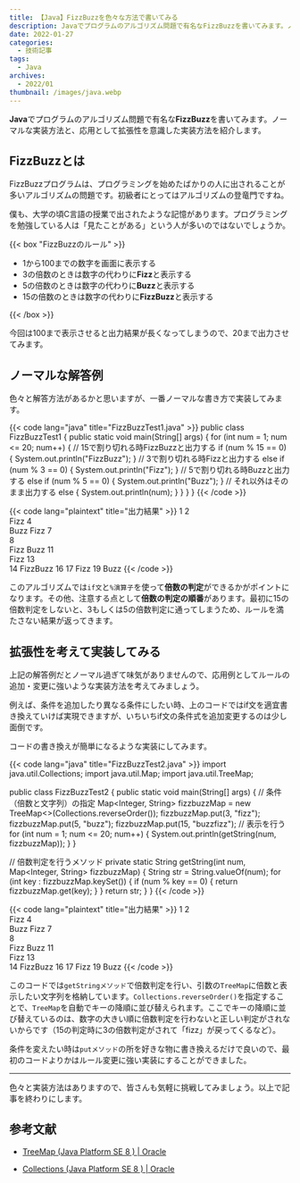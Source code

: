 ```yaml
---
title: 【Java】FizzBuzzを色々な方法で書いてみる
description: Javaでプログラムのアルゴリズム問題で有名なFizzBuzzを書いてみます。ノーマルな実装方法と、応用として拡張性を意識した実装方法を紹介します。
date: 2022-01-27
categories:
  - 技術記事
tags: 
  - Java
archives: 
  - 2022/01
thumbnail: /images/java.webp
---
```


**Java**でプログラムのアルゴリズム問題で有名な**FizzBuzz**を書いてみます。ノーマルな実装方法と、応用として拡張性を意識した実装方法を紹介します。

<!--more-->

## FizzBuzzとは

FizzBuzzプログラムは、プログラミングを始めたばかりの人に出されることが多いアルゴリズムの問題です。初級者にとってはアルゴリズムの登竜門ですね。

僕も、大学の頃C言語の授業で出されたような記憶があります。プログラミングを勉強している人は「見たことがある」という人が多いのではないでしょうか。

{{< box "FizzBuzzのルール" >}}
<ul>
<li>1から100までの数字を画面に表示する</li>
<li>3の倍数のときは数字の代わりに<strong>Fizz</strong>と表示する</li>
<li>5の倍数のときは数字の代わりに<strong>Buzz</strong>と表示する</li>
<li>15の倍数のときは数字の代わりに<strong>FizzBuzz</strong>と表示する</li>
</ul>
{{< /box >}}

今回は100まで表示させると出力結果が長くなってしまうので、20まで出力させてみます。

## ノーマルな解答例

色々と解答方法があるかと思いますが、一番ノーマルな書き方で実装してみます。

{{< code lang="java" title="FizzBuzzTest1.java" >}}
public class FizzBuzzTest1 {
  public static void main(String[] args) {
    for (int num = 1; num <= 20; num++) {
      // 15で割り切れる時FizzBuzzと出力する
      if (num % 15 == 0) {
        System.out.println("FizzBuzz");
      }
      // 3で割り切れる時Fizzと出力する
      else if (num % 3 == 0) {
        System.out.println("Fizz");
      }
      // 5で割り切れる時Buzzと出力する
      else if (num % 5 == 0) {
        System.out.println("Buzz");
      }
      // それ以外はそのまま出力する
      else {
        System.out.println(num);
      }
    }
  }
}
{{< /code >}}

{{< code lang="plaintext" title="出力結果" >}}
1
2   
Fizz
4   
Buzz
Fizz
7   
8   
Fizz
Buzz
11  
Fizz
13  
14
FizzBuzz
16
17
Fizz
19
Buzz
{{< /code >}}

このアルゴリズムでは`if文`と`%演算子`を使って**倍数の判定**ができるかがポイントになります。その他、注意する点として**倍数の判定の順番**があります。最初に15の倍数判定をしないと、3もしくは5の倍数判定に通ってしまうため、ルールを満たさない結果が返ってきます。

## 拡張性を考えて実装してみる

上記の解答例だとノーマル過ぎて味気がありませんので、応用例としてルールの追加・変更に強いような実装方法を考えてみましょう。

例えば、条件を追加したり異なる条件にしたい時、上のコードではif文を適宜書き換えていけば実現できますが、いちいちif文の条件式を追加変更するのは少し面倒です。

コードの書き換えが簡単になるような実装にしてみます。

{{< code lang="java" title="FizzBuzzTest2.java" >}}
import java.util.Collections;
import java.util.Map;
import java.util.TreeMap;

public class FizzBuzzTest2 {
  public static void main(String[] args) {
    // 条件（倍数と文字列）の指定
    Map<Integer, String> fizzbuzzMap = new TreeMap<>(Collections.reverseOrder());
    fizzbuzzMap.put(3, "fizz");
    fizzbuzzMap.put(5, "buzz");
    fizzbuzzMap.put(15, "buzzfizz");
    // 表示を行う
    for (int num = 1; num <= 20; num++) {
      System.out.println(getString(num, fizzbuzzMap));
    }
  }

  // 倍数判定を行うメソッド
  private static String getString(int num, Map<Integer, String> fizzbuzzMap) {
    String str = String.valueOf(num);
    for (int key : fizzbuzzMap.keySet()) {
      if (num % key == 0) {
        return fizzbuzzMap.get(key);
      }
    }
    return str;
  }
}
{{< /code >}}

{{< code lang="plaintext" title="出力結果" >}}
1
2   
Fizz
4   
Buzz
Fizz
7   
8   
Fizz
Buzz
11  
Fizz
13  
14
FizzBuzz
16
17
Fizz
19
Buzz
{{< /code >}}

このコードでは`getStringメソッド`で倍数判定を行い、引数の`TreeMap`に倍数と表示したい文字列を格納しています。`Collections.reverseOrder()`を指定することで、`TreeMap`を自動でキーの降順に並び替えられます。ここでキーの降順に並び替えているのは、数字の大きい順に倍数判定を行わないと正しい判定がされないからです（15の判定時に3の倍数判定がされて「fizz」が戻ってくるなど）。

条件を変えたい時は`putメソッド`の所を好きな物に書き換えるだけで良いので、最初のコードよりかはルール変更に強い実装にすることができました。

* * *

色々と実装方法はありますので、皆さんも気軽に挑戦してみましょう。以上で記事を終わりにします。

## 参考文献

* [TreeMap (Java Platform SE 8 ) | Oracle](https://docs.oracle.com/javase/jp/8/docs/api/java/util/TreeMap.html)

* [Collections (Java Platform SE 8 ) | Oracle](https://docs.oracle.com/javase/jp/8/docs/api/java/util/Collections.html)